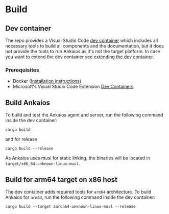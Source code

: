 # Build

## Dev container 

The repo provides a Visual Studio Code [dev container](https://code.visualstudio.com/docs/devcontainers/containers) which includes all necessary tools to build all components and the documentation, but it does not provide the tools to run Ankaios as it's not the target platform. In case you want to extend the dev container see [extending the dev container](extending-dev-container.md).

### Prerequisites
- Docker ([Installation instructions](https://docs.docker.com/engine/install))
- Microsoft's Visual Studio Code Extension [Dev Containers](https://marketplace.visualstudio.com/items?itemName=ms-vscode-remote.remote-containers)

## Build Ankaios

To build and test the Ankaios agent and server, run the following command inside the dev container:

```shell
cargo build
```

and for release

```shell
cargo build --release
```

As Ankaios uses musl for static linking, the binaries will be located in `target/x86_64-unknown-linux-musl`.

## Build for arm64 target on x86 host

The dev container adds required tools for `arm64` architecture. To build Ankaios for `arm64`, run the following command inside the dev container:

```shell
cargo build --target aarch64-unknown-linux-musl --release
```
